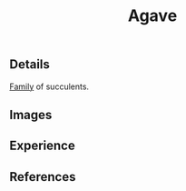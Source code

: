 ﻿---
backlinks:
- title: Gatton creek frontage
  url: /sense/landscape-garden/gatton-creek-frontage.html
- title: Wood duck meadows
  url: /sense/landscape-garden/wood-duck-meadows.html
- title: Plants
  url: /sense/landscape-garden/plants/plants.html
tags:
- wood-duck-meadows
- plant
- introduced
title: Agave
type: plant
---
## Details

[Family](https://en.wikipedia.org/wiki/Agave) of succulents.

## Images

## Experience



## References